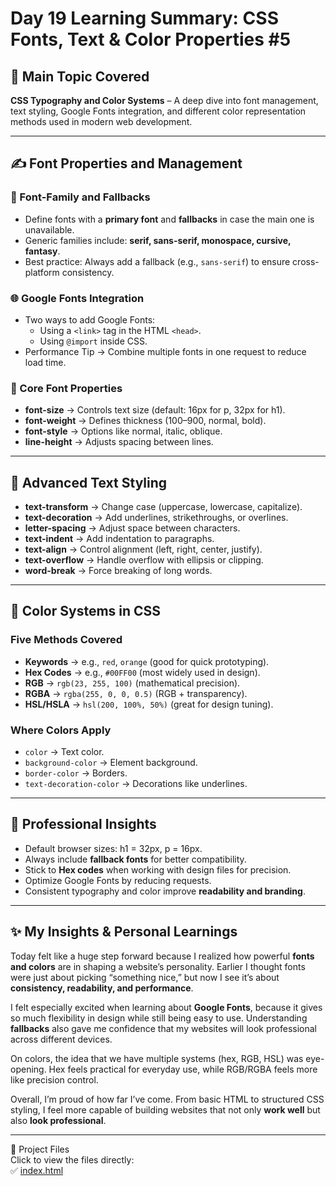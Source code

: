 # Day 19 Learning Summary: CSS Fonts, Text & Color Properties  #5

## 📌 Main Topic Covered  
**CSS Typography and Color Systems** – A deep dive into font management, text styling, Google Fonts integration, and different color representation methods used in modern web development.  

---

## ✍️ Font Properties and Management  

### 📖 Font-Family and Fallbacks  
- Define fonts with a **primary font** and **fallbacks** in case the main one is unavailable.  
- Generic families include: **serif, sans-serif, monospace, cursive, fantasy**.  
- Best practice: Always add a fallback (e.g., `sans-serif`) to ensure cross-platform consistency.  

### 🌐 Google Fonts Integration  
- Two ways to add Google Fonts:  
  - Using a `<link>` tag in the HTML `<head>`.  
  - Using `@import` inside CSS.  
- Performance Tip → Combine multiple fonts in one request to reduce load time.  

### 🔑 Core Font Properties  
- **font-size** → Controls text size (default: 16px for p, 32px for h1).  
- **font-weight** → Defines thickness (100–900, normal, bold).  
- **font-style** → Options like normal, italic, oblique.  
- **line-height** → Adjusts spacing between lines.  

---

## 🎨 Advanced Text Styling  

- **text-transform** → Change case (uppercase, lowercase, capitalize).  
- **text-decoration** → Add underlines, strikethroughs, or overlines.  
- **letter-spacing** → Adjust space between characters.  
- **text-indent** → Add indentation to paragraphs.  
- **text-align** → Control alignment (left, right, center, justify).  
- **text-overflow** → Handle overflow with ellipsis or clipping.  
- **word-break** → Force breaking of long words.  

---

## 🌈 Color Systems in CSS  

### Five Methods Covered  
- **Keywords** → e.g., `red`, `orange` (good for quick prototyping).  
- **Hex Codes** → e.g., `#00FF00` (most widely used in design).  
- **RGB** → `rgb(23, 255, 100)` (mathematical precision).  
- **RGBA** → `rgba(255, 0, 0, 0.5)` (RGB + transparency).  
- **HSL/HSLA** → `hsl(200, 100%, 50%)` (great for design tuning).  

### Where Colors Apply  
- `color` → Text color.  
- `background-color` → Element background.  
- `border-color` → Borders.  
- `text-decoration-color` → Decorations like underlines.  

---

## 🚀 Professional Insights  
- Default browser sizes: h1 = 32px, p = 16px.  
- Always include **fallback fonts** for better compatibility.  
- Stick to **Hex codes** when working with design files for precision.  
- Optimize Google Fonts by reducing requests.  
- Consistent typography and color improve **readability and branding**.  

---

## ✨ My Insights & Personal Learnings  
Today felt like a huge step forward because I realized how powerful **fonts and colors** are in shaping a website’s personality. Earlier I thought fonts were just about picking “something nice,” but now I see it’s about **consistency, readability, and performance**.  

I felt especially excited when learning about **Google Fonts**, because it gives so much flexibility in design while still being easy to use. Understanding **fallbacks** also gave me confidence that my websites will look professional across different devices.  

On colors, the idea that we have multiple systems (hex, RGB, HSL) was eye-opening. Hex feels practical for everyday use, while RGB/RGBA feels more like precision control.  

Overall, I’m proud of how far I’ve come. From basic HTML to structured CSS styling, I feel more capable of building websites that not only **work well** but also **look professional**.  

---

📂 Project Files  
Click to view the files directly:  
✅ [index.html](./index.html)  


